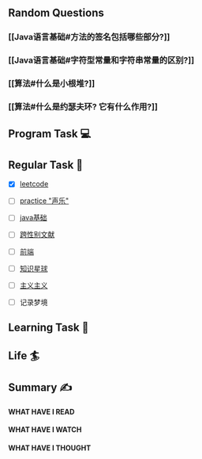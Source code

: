 ## Random Questions
### [[Java语言基础#方法的签名包括哪些部分?]]

### [[Java语言基础#字符型常量和字符串常量的区别?]]

### [[算法#什么是小根堆?]]

### [[算法#什么是约瑟夫环? 它有什么作用?]]



## Program Task  💻

## Regular Task  🤡
- [x] [leetcode](https://leetcode.cn/study-plan/algorithms/?progress=tyz0ksg)
- [ ] [practice "声乐"](https://docs.google.com/spreadsheets/d/1F0zsAOoyfBXu63_U2zy0et0Ku1OxZ0DCDKUsEI5Ebjs/edit#gid=1676784532)
- [ ] [java基础](https://javaguide.cn/java/basis/java-basic-questions-01.html#%E5%9F%BA%E7%A1%80%E6%A6%82%E5%BF%B5)
- [ ] [跨性别文献](https://transreads.org/tag/article/)
- [ ] [前端](https://web.qianguyihao.com)
- [ ] [知识星球](http://svip.iocoder.cn/index/index.html)
- [ ] [主义主义](https://space.bilibili.com/23191782/channel/seriesdetail?sid=1424248)
- [ ] 记录梦境


## Learning Task 🎯

## Life 🏄

## Summary ✍
####  WHAT HAVE I READ

#### WHAT HAVE I WATCH

#### WHAT HAVE I THOUGHT
